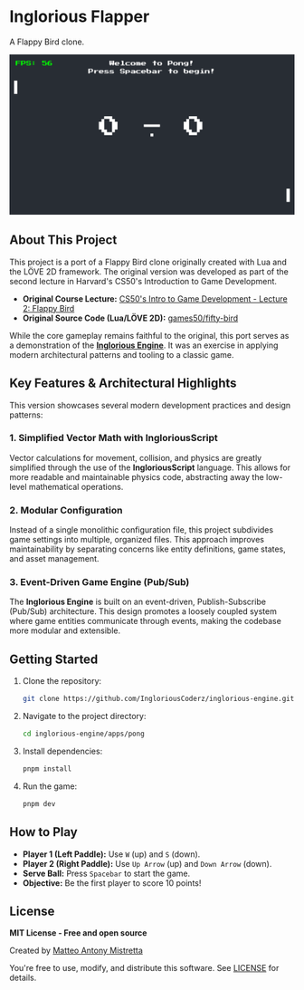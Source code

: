 # Inglorious Flapper

A Flappy Bird clone.

![Gameplay Screenshot](https://raw.githubusercontent.com/IngloriousCoderz/inglorious-engine/main/apps/pong/public/screenshot.png)

## About This Project

This project is a port of a Flappy Bird clone originally created with Lua and the LÖVE 2D framework. The original version was developed as part of the second lecture in Harvard's CS50's Introduction to Game Development.

- **Original Course Lecture:** [CS50's Intro to Game Development - Lecture 2: Flappy Bird](https://www.youtube.com/watch?v=3IdOCxHGMIo)
- **Original Source Code (Lua/LÖVE 2D):** [games50/fifty-bird](https://github.com/games50/fifty-bird)

While the core gameplay remains faithful to the original, this port serves as a demonstration of the [**Inglorious Engine**](https://github.com/IngloriousCoderz/inglorious-engine). It was an exercise in applying modern architectural patterns and tooling to a classic game.

## Key Features & Architectural Highlights

This version showcases several modern development practices and design patterns:

### 1. Simplified Vector Math with IngloriousScript

Vector calculations for movement, collision, and physics are greatly simplified through the use of the **IngloriousScript** language. This allows for more readable and maintainable physics code, abstracting away the low-level mathematical operations.

### 2. Modular Configuration

Instead of a single monolithic configuration file, this project subdivides game settings into multiple, organized files. This approach improves maintainability by separating concerns like entity definitions, game states, and asset management.

### 3. Event-Driven Game Engine (Pub/Sub)

The **Inglorious Engine** is built on an event-driven, Publish-Subscribe (Pub/Sub) architecture. This design promotes a loosely coupled system where game entities communicate through events, making the codebase more modular and extensible.

## Getting Started

1.  Clone the repository:
    ```bash
    git clone https://github.com/IngloriousCoderz/inglorious-engine.git
    ```
2.  Navigate to the project directory:
    ```bash
    cd inglorious-engine/apps/pong
    ```
3.  Install dependencies:
    ```bash
    pnpm install
    ```
4.  Run the game:
    ```bash
    pnpm dev
    ```

## How to Play

- **Player 1 (Left Paddle):** Use `W` (up) and `S` (down).
- **Player 2 (Right Paddle):** Use `Up Arrow` (up) and `Down Arrow` (down).
- **Serve Ball:** Press `Spacebar` to start the game.
- **Objective:** Be the first player to score 10 points!

## License

**MIT License - Free and open source**

Created by [Matteo Antony Mistretta](https://github.com/IngloriousCoderz)

You're free to use, modify, and distribute this software. See [LICENSE](./LICENSE) for details.
